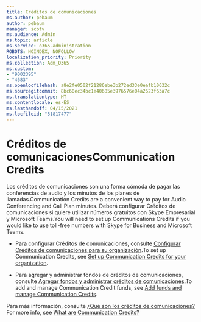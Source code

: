 ```yaml
---
title: Créditos de comunicaciones
ms.author: pebaum
author: pebaum
manager: scotv
ms.audience: Admin
ms.topic: article
ms.service: o365-administration
ROBOTS: NOINDEX, NOFOLLOW
localization_priority: Priority
ms.collection: Adm_O365
ms.custom:
- "9002395"
- "4683"
ms.openlocfilehash: a8e2fe0502f21286ebe3b272ed33e0eafb10632c
ms.sourcegitcommit: 8bc60ec34bc1e40685e3976576e04a2623f63a7c
ms.translationtype: HT
ms.contentlocale: es-ES
ms.lasthandoff: 04/15/2021
ms.locfileid: "51817477"
---
```

# <a name="communication-credits"></a><span data-ttu-id="51b79-102">Créditos de comunicaciones</span><span class="sxs-lookup"><span data-stu-id="51b79-102">Communication Credits</span></span>

<span data-ttu-id="51b79-103">Los créditos de comunicaciones son una forma cómoda de pagar las conferencias de audio y los minutos de los planes de llamadas.</span><span class="sxs-lookup"><span data-stu-id="51b79-103">Communication Credits are a convenient way to pay for Audio Conferencing and Call Plan minutes.</span></span> <span data-ttu-id="51b79-104">Deberá configurar Créditos de comunicaciones si quiere utilizar números gratuitos con Skype Empresarial y Microsoft Teams.</span><span class="sxs-lookup"><span data-stu-id="51b79-104">You will need to set up Communications Credits if you would like to use toll-free numbers with Skype for Business and Microsoft Teams.</span></span>

- <span data-ttu-id="51b79-105">Para configurar Créditos de comunicaciones, consulte [Configurar Créditos de comunicaciones para su organización](https://docs.microsoft.com/microsoftteams/set-up-communications-credits-for-your-organization).</span><span class="sxs-lookup"><span data-stu-id="51b79-105">To set up Communication Credits, see [Set up Communication Credits for your organization](https://docs.microsoft.com/microsoftteams/set-up-communications-credits-for-your-organization).</span></span> 

- <span data-ttu-id="51b79-106">Para agregar y administrar fondos de créditos de comunicaciones, consulte [Agregar fondos y administrar créditos de comunicaciones](https://docs.microsoft.com/microsoftteams/add-funds-and-manage-communications-credits).</span><span class="sxs-lookup"><span data-stu-id="51b79-106">To add and manage Communication Credit funds, see [Add funds and manage Communication Credits](https://docs.microsoft.com/microsoftteams/add-funds-and-manage-communications-credits).</span></span> 

<span data-ttu-id="51b79-107">Para más información, consulte [¿Qué son los créditos de comunicaciones?](https://docs.microsoft.com/microsoftteams/what-are-communications-credits)</span><span class="sxs-lookup"><span data-stu-id="51b79-107">For more info, see [What are Communication Credits?](https://docs.microsoft.com/microsoftteams/what-are-communications-credits)</span></span>
